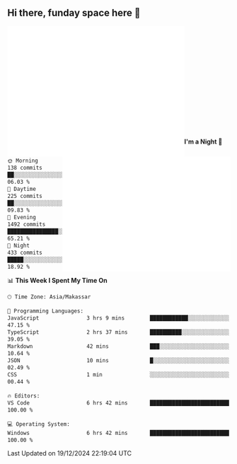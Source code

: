 ## Hi there, funday space here 🚀

<img align="left" width="400" alt="🌞" src="https://raw.githubusercontent.com/fhasnur/fhasnur/main/general.svg">
<img align="right" width="380" alt="🌞" src="https://raw.githubusercontent.com/fhasnur/fhasnur/main/statistics.svg">

<br><br><br><br><br><br><br><br><br><br><br><br><br><br>

<!--START_SECTION:waka-->
**I'm a Night 🦉** 

```text
🌞 Morning                138 commits         ██░░░░░░░░░░░░░░░░░░░░░░░   06.03 % 
🌆 Daytime                225 commits         ██░░░░░░░░░░░░░░░░░░░░░░░   09.83 % 
🌃 Evening                1492 commits        ████████████████░░░░░░░░░   65.21 % 
🌙 Night                  433 commits         █████░░░░░░░░░░░░░░░░░░░░   18.92 % 
```


📊 **This Week I Spent My Time On** 

```text
🕑︎ Time Zone: Asia/Makassar

💬 Programming Languages: 
JavaScript               3 hrs 9 mins        ████████████░░░░░░░░░░░░░   47.15 % 
TypeScript               2 hrs 37 mins       ██████████░░░░░░░░░░░░░░░   39.05 % 
Markdown                 42 mins             ███░░░░░░░░░░░░░░░░░░░░░░   10.64 % 
JSON                     10 mins             █░░░░░░░░░░░░░░░░░░░░░░░░   02.49 % 
CSS                      1 min               ░░░░░░░░░░░░░░░░░░░░░░░░░   00.44 % 

🔥 Editors: 
VS Code                  6 hrs 42 mins       █████████████████████████   100.00 % 

💻 Operating System: 
Windows                  6 hrs 42 mins       █████████████████████████   100.00 % 
```


 Last Updated on 19/12/2024 22:19:04 UTC
<!--END_SECTION:waka-->
